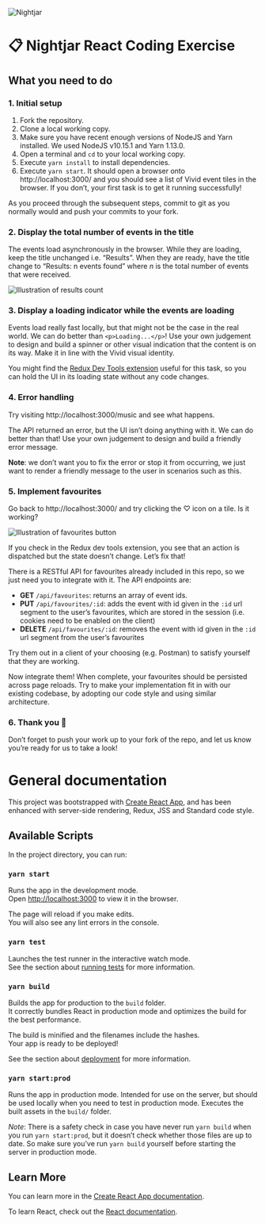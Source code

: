 ![Nightjar](https://avatars1.githubusercontent.com/u/33653623?s=100&v=4)

# 📋 Nightjar React Coding Exercise

## What you need to do

### 1. Initial setup

1. Fork the repository.
2. Clone a local working copy.
3. Make sure you have recent enough versions of NodeJS and Yarn installed. We used NodeJS v10.15.1 and Yarn 1.13.0.
4. Open a terminal and `cd` to your local working copy.
5. Execute `yarn install` to install dependencies.
6. Execute `yarn start`. It should open a browser onto http://localhost:3000/ and you should see a list of Vivid event
   tiles in the browser. If you don’t, your first task is to get it running successfully!

As you proceed through the subsequent steps, commit to git as you normally would and push your commits to your fork.

### 2. Display the total number of events in the title

The events load asynchronously in the browser. While they are loading, keep the title unchanged i.e. “Results”. When
they are ready, have the title change to “Results: n events found” where _n_ is the total number of events that were
received.

![Illustration of results count](https://raw.githubusercontent.com/Nightjar-co/react-coding-exercise/master/screenshots/results-count.png?raw=true)

### 3. Display a loading indicator while the events are loading

Events load really fast locally, but that might not be the case in the real world. We can do better than 
`<p>Loading...</p>`! Use your own judgement to design and build a spinner or other visual indication that the content
is on its way. Make it in line with the Vivid visual identity.

You might find the [Redux Dev Tools extension](https://github.com/zalmoxisus/redux-devtools-extension) useful for this
task, so you can hold the UI in its loading state without any code changes.

### 4. Error handling

Try visiting http://localhost:3000/music and see what happens.

The API returned an error, but the UI isn’t doing anything with it. We can do better than that! Use your own judgement
to design and build a friendly error message.

**Note**: we don’t want you to fix the error or stop it from occurring, we just want to render a friendly message to the
user in scenarios such as this.

### 5. Implement favourites

Go back to http://localhost:3000/ and try clicking the ♡ icon on a tile. Is it working?

![Illustration of favourites button](https://raw.githubusercontent.com/Nightjar-co/react-coding-exercise/master/favourites-button.png)

If you check in the Redux dev tools extension, you see that an action is dispatched but the state doesn’t change. Let’s
fix that!

There is a RESTful API for favourites already included in this repo, so we just need you to integrate with it. The API
endpoints are:

- **GET** `/api/favourites`: returns an array of event ids.
- **PUT** `/api/favourites/:id`: adds the event with id given in the `:id` url segment to the user’s favourites, which
  are stored in the session (i.e. cookies need to be enabled on the client)
- **DELETE** `/api/favourites/:id`: removes the event with id given in the `:id` url segment from the user’s favourites

Try them out in a client of your choosing (e.g. Postman) to satisfy yourself that they are working.

Now integrate them! When complete, your favourites should be persisted across page reloads. Try to make your
implementation fit in with our existing codebase, by adopting our code style and using similar architecture.

### 6. Thank you 🎉

Don’t forget to push your work up to your fork of the repo, and let us know you’re ready for us to take a look!

# General documentation

This project was bootstrapped with [Create React App](https://github.com/facebook/create-react-app), and has been
enhanced with server-side rendering, Redux, JSS and Standard code style.

## Available Scripts

In the project directory, you can run:

### `yarn start`

Runs the app in the development mode.<br>
Open [http://localhost:3000](http://localhost:3000) to view it in the browser.

The page will reload if you make edits.<br>
You will also see any lint errors in the console.

### `yarn test`

Launches the test runner in the interactive watch mode.<br>
See the section about [running tests](https://facebook.github.io/create-react-app/docs/running-tests) for more
information.

### `yarn build`

Builds the app for production to the `build` folder.<br>
It correctly bundles React in production mode and optimizes the build for the best performance.

The build is minified and the filenames include the hashes.<br>
Your app is ready to be deployed!

See the section about [deployment](https://facebook.github.io/create-react-app/docs/deployment) for more information.

### `yarn start:prod`

Runs the app in production mode. Intended for use on the server, but should be used locally when you need to test in
production mode. Executes the built assets in the `build/` folder.

*Note*: There is a safety check in case you have never run `yarn build` when you run `yarn start:prod`, but it doesn’t
check whether those files are up to date. So make sure you’ve run `yarn build` yourself before starting the server in
production mode.

## Learn More

You can learn more in the [Create React App documentation](https://facebook.github.io/create-react-app/docs/getting-started).

To learn React, check out the [React documentation](https://reactjs.org/).
